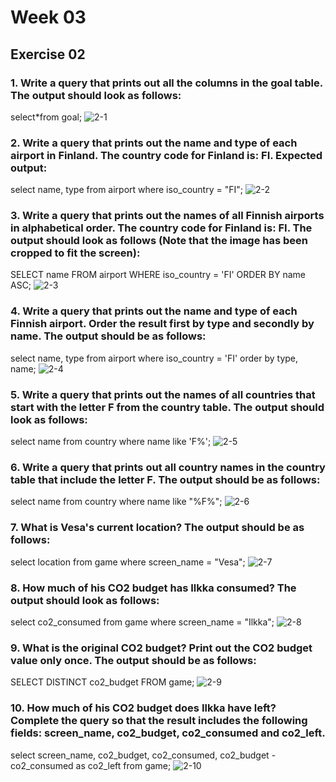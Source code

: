 # Week 03

## Exercise 02
### 1. Write a query that prints out all the columns in the goal table. The output should look as follows: <br>
select*from goal; 
![2-1](https://github.com/user-attachments/assets/8780f7b4-68ff-4bd3-9824-21de9f2f649b)

### 2. Write a query that prints out the name and type of each airport in Finland. The country code for Finland is: FI. Expected output: <br>
select name, type from airport where iso_country = "FI";
![2-2](https://github.com/user-attachments/assets/1579d78b-6f0c-46c8-aa9f-c1935bc5d074)

### 3. Write a query that prints out the names of all Finnish airports in alphabetical order. The country code for Finland is: FI. The output should look as follows (Note that the image has been cropped to fit the screen): <br>
SELECT name FROM airport WHERE iso_country = 'FI' ORDER BY name ASC;
![2-3](https://github.com/user-attachments/assets/e68e3325-bb3b-459a-9796-8cbe24dfaf14)

### 4. Write a query that prints out the name and type of each Finnish airport. Order the result first by type and secondly by name. The output should be as follows: <br>
select name, type from airport where iso_country = 'FI' order by type, name;
![2-4](https://github.com/user-attachments/assets/51964c54-9dfd-4cb3-bb7f-87a081faf784)

### 5. Write a query that prints out the names of all countries that start with the letter F from the country table. The output should look as follows: <br>
select name from country where name like 'F%';
![2-5](https://github.com/user-attachments/assets/70b639a9-764a-4d61-8002-62b61f5446dd)

### 6. Write a query that prints out all country names in the country table that include the letter F. The output should be as follows: <br>
select name from country where name like "%F%";
![2-6](https://github.com/user-attachments/assets/05c5a7d1-8077-4c1c-98c1-48ae163975d1)

### 7. What is Vesa's current location? The output should be as follows: <br>
select location from game where screen_name = "Vesa";
![2-7](https://github.com/user-attachments/assets/bbcf7504-3e81-4a77-9140-0d3aacce68ca)

### 8. How much of his CO2 budget has Ilkka consumed? The output should look as follows: <br>
select co2_consumed from game where screen_name = "Ilkka";
![2-8](https://github.com/user-attachments/assets/3af8541f-f6b7-4b11-a2e3-34d588dffda7)

### 9. What is the original CO2 budget? Print out the CO2 budget value only once. The output should be as follows: <br>
SELECT DISTINCT co2_budget FROM game;
![2-9](https://github.com/user-attachments/assets/f1d48517-9730-46d3-b9fe-a5e369e22112)

### 10. How much of his CO2 budget does Ilkka have left? Complete the query so that the result includes the following fields: screen_name, co2_budget, co2_consumed and co2_left. <br>
select screen_name, co2_budget, co2_consumed, co2_budget - co2_consumed as co2_left from game;
![2-10](https://github.com/user-attachments/assets/01616a33-6cb8-4805-89a9-a3937e918480)







